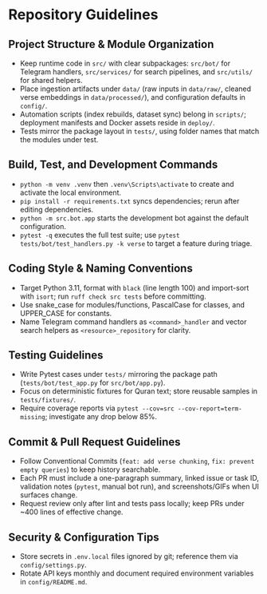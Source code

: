 # Repository Guidelines

## Project Structure & Module Organization
- Keep runtime code in `src/` with clear subpackages: `src/bot/` for Telegram handlers, `src/services/` for search pipelines, and `src/utils/` for shared helpers.
- Place ingestion artifacts under `data/` (raw inputs in `data/raw/`, cleaned verse embeddings in `data/processed/`), and configuration defaults in `config/`.
- Automation scripts (index rebuilds, dataset sync) belong in `scripts/`; deployment manifests and Docker assets reside in `deploy/`.
- Tests mirror the package layout in `tests/`, using folder names that match the modules under test.

## Build, Test, and Development Commands
- `python -m venv .venv` then `.venv\Scripts\activate` to create and activate the local environment.
- `pip install -r requirements.txt` syncs dependencies; rerun after editing dependencies.
- `python -m src.bot.app` starts the development bot against the default configuration.
- `pytest -q` executes the full test suite; use `pytest tests/bot/test_handlers.py -k verse` to target a feature during triage.

## Coding Style & Naming Conventions
- Target Python 3.11, format with `black` (line length 100) and import-sort with `isort`; run `ruff check src tests` before committing.
- Use snake_case for modules/functions, PascalCase for classes, and UPPER_CASE for constants.
- Name Telegram command handlers as `<command>_handler` and vector search helpers as `<resource>_repository` for clarity.

## Testing Guidelines
- Write Pytest cases under `tests/` mirroring the package path (`tests/bot/test_app.py` for `src/bot/app.py`).
- Focus on deterministic fixtures for Quran text; store reusable samples in `tests/fixtures/`.
- Require coverage reports via `pytest --cov=src --cov-report=term-missing`; investigate any drop below 85%.

## Commit & Pull Request Guidelines
- Follow Conventional Commits (`feat: add verse chunking`, `fix: prevent empty queries`) to keep history searchable.
- Each PR must include a one-paragraph summary, linked issue or task ID, validation notes (`pytest`, manual bot run), and screenshots/GIFs when UI surfaces change.
- Request review only after lint and tests pass locally; keep PRs under ~400 lines of effective change.

## Security & Configuration Tips
- Store secrets in `.env.local` files ignored by git; reference them via `config/settings.py`.
- Rotate API keys monthly and document required environment variables in `config/README.md`.
